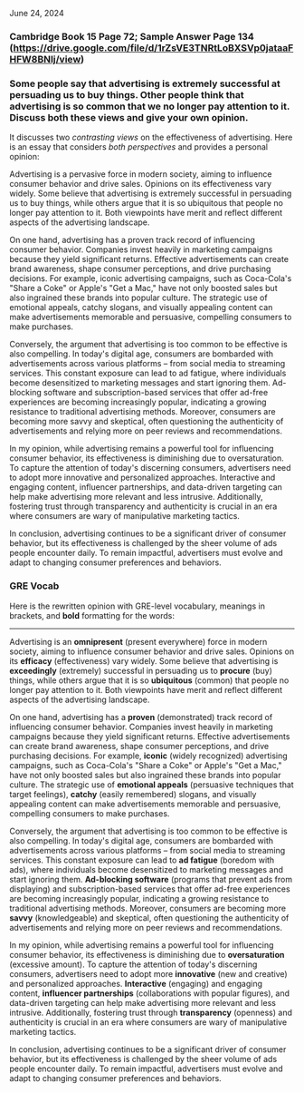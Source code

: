 June 24, 2024
### Cambridge Book 15 Page 72; Sample Answer Page 134   (https://drive.google.com/file/d/1rZsVE3TNRtLoBXSVp0jataaFHFW8BNIj/view)

### Some people say that advertising is extremely successful at persuading us to buy things. Other people think that advertising is so common that we no longer pay attention to it. Discuss both these views and give your own opinion.

It discusses two *contrasting views* on the effectiveness of advertising. 
Here is an essay that considers *both perspectives* and provides a personal opinion:

Advertising is a pervasive force in modern society, aiming to influence consumer behavior and drive sales. Opinions on its effectiveness vary widely. Some believe that advertising is extremely successful in persuading us to buy things, while others argue that it is so ubiquitous that people no longer pay attention to it. Both viewpoints have merit and reflect different aspects of the advertising landscape.

On one hand, advertising has a proven track record of influencing consumer behavior. Companies invest heavily in marketing campaigns because they yield significant returns. Effective advertisements can create brand awareness, shape consumer perceptions, and drive purchasing decisions. For example, iconic advertising campaigns, such as Coca-Cola's "Share a Coke" or Apple's "Get a Mac," have not only boosted sales but also ingrained these brands into popular culture. The strategic use of emotional appeals, catchy slogans, and visually appealing content can make advertisements memorable and persuasive, compelling consumers to make purchases.

Conversely, the argument that advertising is too common to be effective is also compelling. In today's digital age, consumers are bombarded with advertisements across various platforms – from social media to streaming services. This constant exposure can lead to ad fatigue, where individuals become desensitized to marketing messages and start ignoring them. Ad-blocking software and subscription-based services that offer ad-free experiences are becoming increasingly popular, indicating a growing resistance to traditional advertising methods. Moreover, consumers are becoming more savvy and skeptical, often questioning the authenticity of advertisements and relying more on peer reviews and recommendations.

In my opinion, while advertising remains a powerful tool for influencing consumer behavior, its effectiveness is diminishing due to oversaturation. To capture the attention of today's discerning consumers, advertisers need to adopt more innovative and personalized approaches. Interactive and engaging content, influencer partnerships, and data-driven targeting can help make advertising more relevant and less intrusive. Additionally, fostering trust through transparency and authenticity is crucial in an era where consumers are wary of manipulative marketing tactics.

In conclusion, advertising continues to be a significant driver of consumer behavior, but its effectiveness is challenged by the sheer volume of ads people encounter daily. To remain impactful, advertisers must evolve and adapt to changing consumer preferences and behaviors.


### GRE Vocab
Here is the rewritten opinion with GRE-level vocabulary, meanings in brackets, and **bold** formatting for the words:

---

Advertising is an **omnipresent** (present everywhere) force in modern society, aiming to influence consumer behavior and drive sales. Opinions on its **efficacy** (effectiveness) vary widely. Some believe that advertising is **exceedingly** (extremely) successful in persuading us to **procure** (buy) things, while others argue that it is so **ubiquitous** (common) that people no longer pay attention to it. Both viewpoints have merit and reflect different aspects of the advertising landscape.

On one hand, advertising has a **proven** (demonstrated) track record of influencing consumer behavior. Companies invest heavily in marketing campaigns because they yield significant returns. Effective advertisements can create brand awareness, shape consumer perceptions, and drive purchasing decisions. For example, **iconic** (widely recognized) advertising campaigns, such as Coca-Cola's "Share a Coke" or Apple's "Get a Mac," have not only boosted sales but also ingrained these brands into popular culture. The strategic use of **emotional appeals** (persuasive techniques that target feelings), **catchy** (easily remembered) slogans, and visually appealing content can make advertisements memorable and persuasive, compelling consumers to make purchases.

Conversely, the argument that advertising is too common to be effective is also compelling. In today's digital age, consumers are bombarded with advertisements across various platforms – from social media to streaming services. This constant exposure can lead to **ad fatigue** (boredom with ads), where individuals become desensitized to marketing messages and start ignoring them. **Ad-blocking software** (programs that prevent ads from displaying) and subscription-based services that offer ad-free experiences are becoming increasingly popular, indicating a growing resistance to traditional advertising methods. Moreover, consumers are becoming more **savvy** (knowledgeable) and skeptical, often questioning the authenticity of advertisements and relying more on peer reviews and recommendations.

In my opinion, while advertising remains a powerful tool for influencing consumer behavior, its effectiveness is diminishing due to **oversaturation** (excessive amount). To capture the attention of today's discerning consumers, advertisers need to adopt more **innovative** (new and creative) and personalized approaches. **Interactive** (engaging) and engaging content, **influencer partnerships** (collaborations with popular figures), and data-driven targeting can help make advertising more relevant and less intrusive. Additionally, fostering trust through **transparency** (openness) and authenticity is crucial in an era where consumers are wary of manipulative marketing tactics.

In conclusion, advertising continues to be a significant driver of consumer behavior, but its effectiveness is challenged by the sheer volume of ads people encounter daily. To remain impactful, advertisers must evolve and adapt to changing consumer preferences and behaviors.
